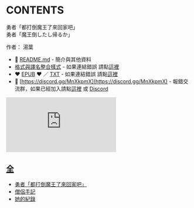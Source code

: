 # CONTENTS

勇者「都打倒魔王了來回家吧」  
勇者「魔王倒したし帰るか」  

作者： 湯葉  



- :closed_book: [README.md](README.md) - 簡介與其他資料
- [格式與譯名整合樣式](https://github.com/bluelovers/node-novel/blob/master/lib/locales/%E5%8B%87%E8%80%85%E3%80%8C%E9%83%BD%E6%89%93%E5%80%92%E9%AD%94%E7%8E%8B%E4%BA%86%E4%BE%86%E5%9B%9E%E5%AE%B6%E5%90%A7%E3%80%8D.ts) - 如果連結錯誤 請點[這裡](https://github.com/bluelovers/node-novel/blob/master/lib/locales/)
-  :heart: [EPUB](https://gitlab.com/demonovel/epub-txt/blob/master/other/%E5%8B%87%E8%80%85%E3%80%8C%E9%83%BD%E6%89%93%E5%80%92%E9%AD%94%E7%8E%8B%E4%BA%86%E4%BE%86%E5%9B%9E%E5%AE%B6%E5%90%A7%E3%80%8D.epub) :heart:  ／ [TXT](https://gitlab.com/demonovel/epub-txt/blob/master/other/out/%E5%8B%87%E8%80%85%E3%80%8C%E9%83%BD%E6%89%93%E5%80%92%E9%AD%94%E7%8E%8B%E4%BA%86%E4%BE%86%E5%9B%9E%E5%AE%B6%E5%90%A7%E3%80%8D.out.txt) - 如果連結錯誤 請點[這裡](https://gitlab.com/demonovel/epub-txt/blob/master/other/)
- :mega: [https://discord.gg/MnXkpmX](https://discord.gg/MnXkpmX) - 報錯交流群，如果已經加入請點[這裡](https://discordapp.com/channels/467794087769014273/467794088285175809) 或 [Discord](https://discordapp.com/channels/@me)


![導航目錄](https://chart.apis.google.com/chart?cht=qr&chs=150x150&chl=https://gitlab.com/novel-group/txt-source/blob/master/other/勇者「都打倒魔王了來回家吧」/導航目錄.md "導航目錄")




## [全](%E5%85%A8)

- [勇者「都打倒魔王了來回家吧」](%E5%85%A8/00010_%E5%8B%87%E8%80%85%E3%80%8C%E9%83%BD%E6%89%93%E5%80%92%E9%AD%94%E7%8E%8B%E4%BA%86%E4%BE%86%E5%9B%9E%E5%AE%B6%E5%90%A7%E3%80%8D.txt)
- [僧侶手記](%E5%85%A8/00020_%E5%83%A7%E4%BE%B6%E6%89%8B%E8%A8%98.txt)
- [她的紀錄](%E5%85%A8/00030_%E5%A5%B9%E7%9A%84%E7%B4%80%E9%8C%84.txt)

